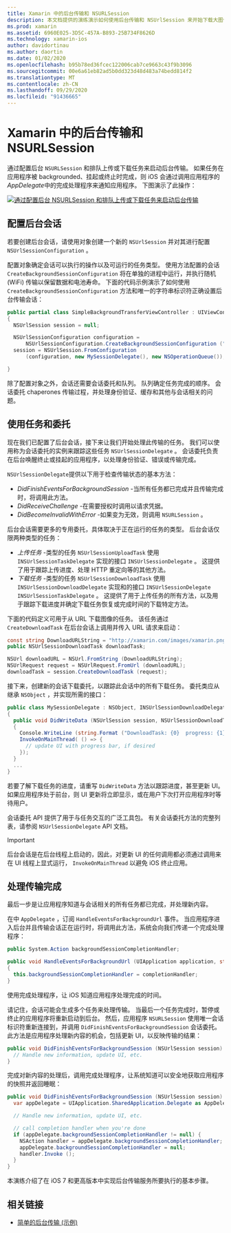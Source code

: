 ```yaml
---
title: Xamarin 中的后台传输和 NSURLSession
description: 本文档提供的演练演示如何使用后台传输和 NSUrlSession 来开始下载大图像，并在应用置于后台时继续下载。
ms.prod: xamarin
ms.assetid: 6960E025-3D5C-457A-B893-25B734F8626D
ms.technology: xamarin-ios
author: davidortinau
ms.author: daortin
ms.date: 01/02/2020
ms.openlocfilehash: b95b78ed36fcec122006cab7ce9663c43f9b3096
ms.sourcegitcommit: 00e6a61eb82ad5b0dd323d48d483a74bedd814f2
ms.translationtype: MT
ms.contentlocale: zh-CN
ms.lasthandoff: 09/29/2020
ms.locfileid: "91436665"
---
```

# <a name="background-transfer-and-nsurlsession-in-xamarinios"></a>Xamarin 中的后台传输和 NSURLSession

通过配置后台 `NSURLSession` 和排队上传或下载任务来启动后台传输。 如果任务在应用程序被 backgrounded、挂起或终止时完成，则 iOS 会通过调用应用程序的 *AppDelegate*中的完成处理程序来通知应用程序。 下图演示了此操作：

 [![通过配置后台 NSURLSession 和排队上传或下载任务来启动后台传输](background-transfer-walkthrough-images/transfer.png)](background-transfer-walkthrough-images/transfer.png#lightbox)

## <a name="configuring-a-background-session"></a>配置后台会话

若要创建后台会话，请使用对象创建一个新的 `NSUrlSession` 并对其进行配置 `NSUrlSessionConfiguration` 。

配置对象确定会话可以执行的操作以及可运行的任务类型。
使用方法配置的会话 `CreateBackgroundSessionConfiguration` 将在单独的进程中运行，并执行随机 (WiFi) 传输以保留数据和电池寿命。
下面的代码示例演示了如何使用 `CreateBackgroundSessionConfiguration` 方法和唯一的字符串标识符正确设置后台传输会话：

```csharp
public partial class SimpleBackgroundTransferViewController : UIViewController
{
  NSUrlSession session = null;

  NSUrlSessionConfiguration configuration =
      NSUrlSessionConfiguration.CreateBackgroundSessionConfiguration ("com.SimpleBackgroundTransfer.BackgroundSession");
  session = NSUrlSession.FromConfiguration
      (configuration, new MySessionDelegate(), new NSOperationQueue());

}
```

除了配置对象之外，会话还需要会话委托和队列。
队列确定任务完成的顺序。 会话委托 chaperones 传输过程，并处理身份验证、缓存和其他与会话相关的问题。

## <a name="working-with-tasks-and-delegates"></a>使用任务和委托

现在我们已配置了后台会话，接下来让我们开始处理此传输的任务。 我们可以使用称为会话委托的实例来跟踪这些任务 `NSUrlSessionDelegate` 。 会话委托负责在后台唤醒终止或挂起的应用程序，以处理身份验证、错误或传输完成。

`NSUrlSessionDelegate`提供以下用于检查传输状态的基本方法：

- *DidFinishEventsForBackgroundSession* -当所有任务都已完成并且传输完成时，将调用此方法。
- *DidReceiveChallenge* -在需要授权时调用以请求凭据。
- *DidBecomeInvalidWithError* -如果变为无效，则调用  `NSURLSession` 。

后台会话需要更多的专用委托，具体取决于正在运行的任务的类型。 后台会话仅限两种类型的任务：

- *上传任务* -类型的任务  `NSUrlSessionUploadTask` 使用 `INSUrlSessionTaskDelegate` 实现的接口 `INSUrlSessionDelegate` 。 这提供了用于跟踪上传进度、处理 HTTP 重定向等的其他方法。
- *下载任务* -类型的任务  `NSUrlSessionDownloadTask` 使用 `INSUrlSessionDownloadDelegate` 实现和的接口 `INSUrlSessionDelegate` `INSUrlSessionTaskDelegate` 。 这提供了用于上传任务的所有方法，以及用于跟踪下载进度并确定下载任务恢复或完成时间的下载特定方法。

下面的代码定义可用于从 URL 下载图像的任务。 该任务通过 `CreateDownloadTask` 在后台会话上调用并传入 URL 请求来启动：

```csharp
const string DownloadURLString = "http://xamarin.com/images/xamarin.png"; // or other hosted file
public NSUrlSessionDownloadTask downloadTask;

NSUrl downloadURL = NSUrl.FromString (DownloadURLString);
NSUrlRequest request = NSUrlRequest.FromUrl (downloadURL);
downloadTask = session.CreateDownloadTask (request);
```

接下来，创建新的会话下载委托，以跟踪此会话中的所有下载任务。 委托类应从继承 `NSObject` ，并实现所需的接口：

```csharp
public class MySessionDelegate : NSObject, INSUrlSessionDownloadDelegate
{
  public void DidWriteData (NSUrlSession session, NSUrlSessionDownloadTask downloadTask, long bytesWritten, long totalBytesWritten, long totalBytesExpectedToWrite)
  {
    Console.WriteLine (string.Format ("DownloadTask: {0}  progress: {1}", downloadTask, progress));
    InvokeOnMainThread( () => {
      // update UI with progress bar, if desired
    });
  }
  ...
}
```

若要了解下载任务的进度，请重写 `DidWriteData` 方法以跟踪进度，甚至更新 UI。 如果应用程序处于前台，则 UI 更新将立即显示，或在用户下次打开应用程序时等待用户。

会话委托 API 提供了用于与任务交互的广泛工具包。 有关会话委托方法的完整列表，请参阅 `NSUrlSessionDelegate` API 文档。

> [!IMPORTANT]
> 后台会话是在后台线程上启动的，因此，对更新 UI 的任何调用都必须通过调用来在 UI 线程上显式运行， `InvokeOnMainThread` 以避免 iOS 终止应用。 

## <a name="handling-transfer-completion"></a>处理传输完成

最后一步是让应用程序知道与会话相关的所有任务都已完成，并处理新内容。

在中 `AppDelegate` ，订阅 `HandleEventsForBackgroundUrl` 事件。 当应用程序进入后台并且传输会话正在运行时，将调用此方法，系统会向我们传递一个完成处理程序：

```csharp
public System.Action backgroundSessionCompletionHandler;

public void HandleEventsForBackgroundUrl (UIApplication application, string sessionIdentifier, System.Action completionHandler)
{
  this.backgroundSessionCompletionHandler = completionHandler;
}
```

使用完成处理程序，让 iOS 知道应用程序处理完成的时间。

请记住，会话可能会生成多个任务来处理传输。 当最后一个任务完成时，暂停或终止的应用程序将重新启动到后台。 然后，应用程序 `NSURLSession` 使用唯一会话标识符重新连接到，并调用 `DidFinishEventsForBackgroundSession` 会话委托。 此方法是应用程序处理新内容的机会，包括更新 UI，以反映传输的结果：

```csharp
public void DidFinishEventsForBackgroundSession (NSUrlSession session) {
  // Handle new information, update UI, etc.
}
```

完成对新内容的处理后，调用完成处理程序，让系统知道可以安全地获取应用程序的快照并返回睡眠：

```csharp
public void DidFinishEventsForBackgroundSession (NSUrlSession session) {
  var appDelegate = UIApplication.SharedApplication.Delegate as AppDelegate;

  // Handle new information, update UI, etc.

  // call completion handler when you're done
  if (appDelegate.backgroundSessionCompletionHandler != null) {
    NSAction handler = appDelegate.backgroundSessionCompletionHandler;
    appDelegate.backgroundSessionCompletionHandler = null;
    handler.Invoke ();
  }
}
```

本演练介绍了在 iOS 7 和更高版本中实现后台传输服务所要执行的基本步骤。

## <a name="related-links"></a>相关链接

- [简单的后台传输 (示例) ](/samples/xamarin/ios-samples/simplebackgroundtransfer)